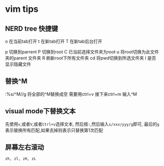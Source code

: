 # vim tips

## NERD tree 快捷键

o 在当前tab打开
t 在新tab打开
T 在新tab后台打开

p 切换到parrent
P 切换到root
C 已当前选择文件夹为root
u 将root切换为此文件夹的parent 文件夹
R 刷新root下所有文件夹
cd 将pwd切换到所选文件夹
I 是否显示隐藏文件

## 替换^M
:%s/^M//g 将全部的^M替换成空
需要用ctrl+v 接下来ctrl+m 输入^M

## visual mode下替换文本
先使用`v`,或者`V`,或者`Ctrl+v`选择文本,
然后按`:`,然后输入`s/xxx/yyy/g`即可,
最后的`g`表示替换所有匹配,如果去掉则表示只替换第1次匹配

## 屏幕左右滚动
`zh, zl, zH, zL`
